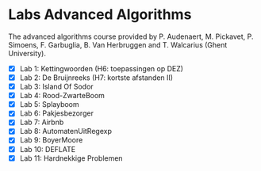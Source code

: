 # Labs Advanced Algorithms
The advanced algorithms course provided by P. Audenaert, M. Pickavet, P. Simoens, F. Garbuglia, B. Van Herbruggen and T. Walcarius (Ghent University).

- [x] Lab 1: Kettingwoorden (H6: toepassingen op DEZ)
- [x] Lab 2: De Bruijnreeks (H7: kortste afstanden II)
- [x] Lab 3: Island Of Sodor
- [x] Lab 4: Rood-ZwarteBoom
- [x] Lab 5: Splayboom
- [x] Lab 6: Pakjesbezorger
- [x] Lab 7: Airbnb
- [x] Lab 8: AutomatenUitRegexp
- [x] Lab 9: BoyerMoore
- [x] Lab 10: DEFLATE
- [x] Lab 11: Hardnekkige Problemen
